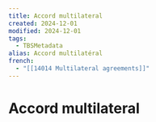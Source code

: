 ```yaml
---
title: Accord multilateral
created: 2024-12-01
modified: 2024-12-01
tags:
  - TBSMetadata
alias: Accord multilatéral
french:
  - "[[14014 Multilateral agreements]]"
---
```

# Accord multilateral
